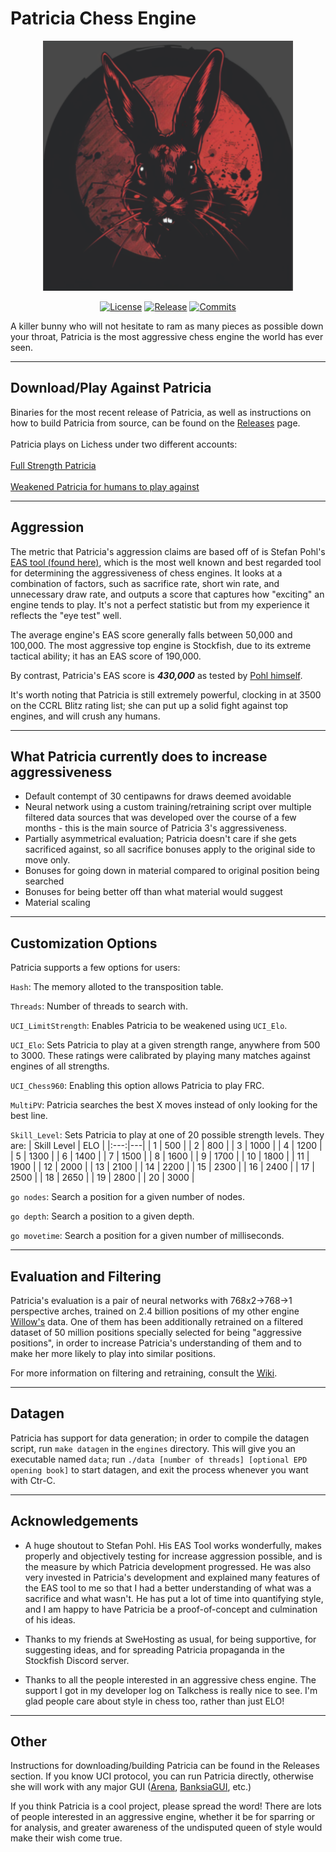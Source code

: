 # Patricia Chess Engine
<div align="center">

  <img src="Patricia_logo.png" width="400" height="400" alt="Patricia logo">

  
  [![License][license-badge]][license-link]
  [![Release][release-badge]][release-link]
  [![Commits][commits-badge]][commits-link]
  
</div>

A killer bunny who will not hesitate to ram as many pieces as possible down your throat, Patricia is the most aggressive chess engine the world has ever seen.

***

## Download/Play Against Patricia
Binaries for the most recent release of Patricia, as well as instructions on how to build Patricia from source, can be found on the [Releases](https://github.com/Adam-Kulju/Patricia/releases) page. <br><br>
Patricia plays on Lichess under two different accounts: <br><br>
[Full Strength Patricia](https://lichess.org/@/PatriciaBot) <br><br>
[Weakened Patricia for humans to play against](https://lichess.org/@/littlePatricia) <br>

***

## Aggression
The metric that Patricia's aggression claims are based off of is Stefan Pohl's [EAS tool (found here)](https://www.sp-cc.de/eas-ratinglist.htm), which is the most well known and best regarded tool for determining the aggressiveness of chess engines. It looks at a combination of factors, such as sacrifice rate, short win rate, and unnecessary draw rate, and outputs a score that captures how "exciting" an engine tends to play. It's not a perfect statistic but from my experience it reflects the "eye test" well.

The average engine's EAS score generally falls between 50,000 and 100,000. The most aggressive top engine is Stockfish, due to its extreme tactical ability; it has an EAS score of 190,000.

By contrast, Patricia's EAS score is <b><i>430,000</i></b> as tested by [Pohl himself](https://www.sp-cc.de/patricia_eas_engine.htm).

It's worth noting that Patricia is still extremely powerful, clocking in at 3500 on the CCRL Blitz rating list; she can put up a solid fight against top engines, and will crush any humans.

***

## What Patricia currently does to increase aggressiveness
- Default contempt of 30 centipawns for draws deemed avoidable
- Neural network using a custom training/retraining script over multiple filtered data sources that was developed over the course of a few months - this is the main source of Patricia 3's aggressiveness.
- Partially asymmetrical evaluation; Patricia doesn't care if she gets sacrificed against, so all sacrifice bonuses apply to the original side to move only.
- Bonuses for going down in material compared to original position being searched
- Bonuses for being better off than what material would suggest
- Material scaling

***

## Customization Options

Patricia supports a few options for users:

`Hash`: The memory alloted to the transposition table.

`Threads`: Number of threads to search with.

`UCI_LimitStrength`: Enables Patricia to be weakened using `UCI_Elo`.

`UCI_Elo`: Sets Patricia to play at a given strength range, anywhere from 500 to 3000. These ratings were calibrated by playing many matches against engines of all strengths.

`UCI_Chess960`: Enabling this option allows Patricia to play FRC.

`MultiPV`: Patricia searches the best X moves instead of only looking for the best line.

`Skill_Level`: Sets Patricia to play at one of 20 possible strength levels. They are:
| Skill Level | ELO |
|:---:|---|
| 1 | 500 |
| 2 | 800 |
| 3 | 1000 |
| 4 | 1200 |
| 5 | 1300 |
| 6 | 1400 |
| 7 | 1500 |
| 8 | 1600 |
| 9 | 1700 |
| 10 | 1800 |
| 11 | 1900 |
| 12 | 2000 |
| 13 | 2100 |
| 14 | 2200 |
| 15 | 2300 |
| 16 | 2400 |
| 17 | 2500 |
| 18 | 2650 |
| 19 | 2800 |
| 20 | 3000 |

`go nodes`: Search a position for a given number of nodes.

`go depth`: Search a position to a given depth.

`go movetime`: Search a position for a given number of milliseconds.

***

## Evaluation and Filtering
Patricia's evaluation is a pair of neural networks with 768x2->768->1 perspective arches, trained on 2.4 billion positions of my other engine [Willow's](https://github.com/Adam-Kulju/Willow) data. One of them has been additionally retrained on a filtered dataset of 50 million positions specially selected for being "aggressive positions", in order to increase Patricia's understanding of them and to make her more likely to play into similar positions.

For more information on filtering and retraining, consult the [Wiki](https://github.com/Adam-Kulju/Patricia/wiki/Filtering,-converting,-and-retraining).

***

## Datagen

Patricia has support for data generation; in order to compile the datagen script, run `make datagen` in the `engines` directory. This will give you an executable named `data`; run `./data [number of threads] [optional EPD opening book]` to start datagen, and exit the process whenever you want with Ctr-C.

***

## Acknowledgements

- A huge shoutout to Stefan Pohl. His EAS Tool works wonderfully, makes properly and objectively testing for increase aggression possible, and is the measure by which Patricia development progressed. He was also very invested in Patricia's development and explained many features of the EAS tool to me so that I had a better understanding of what was a sacrifice and what wasn't. He has put a lot of time into quantifying style, and I am happy to have Patricia be a proof-of-concept and culmination of his ideas.

- Thanks to my friends at SweHosting as usual, for being supportive, for suggesting ideas, and for spreading Patricia propaganda in the Stockfish Discord server.

- Thanks to all the people interested in an aggressive chess engine. The support I got in my developer log on Talkchess is really nice to see. I'm glad people care about style in chess too, rather than just ELO!

***

## Other

Instructions for downloading/building Patricia can be found in the Releases section. If you know UCI protocol, you can run Patricia directly, otherwise she will work with any major GUI ([Arena](http://www.playwitharena.de/), [BanksiaGUI](https://banksiagui.com/), etc.)

If you think Patricia is a cool project, please spread the word! There are lots of people interested in an aggressive engine, whether it be for sparring or for analysis, and greater awareness of the undisputed queen of style would make their wish come true.

[license-badge]: https://img.shields.io/github/license/Adam-Kulju/Patricia?style=for-the-badge
[release-badge]: https://img.shields.io/github/v/release/Adam-Kulju/Patricia?style=for-the-badge
[commits-badge]: https://img.shields.io/github/commits-since/Adam-Kulju/Patricia/latest?style=for-the-badge

[license-link]: https://github.com/Adam-Kulju/Patricia/blob/main/LICENSE
[release-link]: https://github.com/Adam-Kulju/Patricia/releases/latest
[commits-link]: https://github.com/Adam-Kulju/Patricia/commits/main

